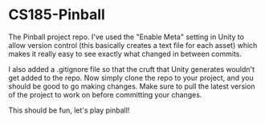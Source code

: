 CS185-Pinball
=============

The Pinball project repo. I've used the "Enable Meta" setting in Unity to allow version control (this basically creates a text file for each asset) which makes it really easy to see exactly what changed in between commits.

I also added a .gitignore file so that the cruft that Unity generates wouldn't get added to the repo. Now simply clone the repo to your project, and you should be good to go making changes. Make sure to pull the latest version of the project to work on before committing your changes.

This should be fun, let's play pinball!

